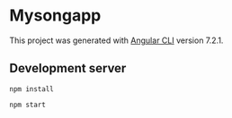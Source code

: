 # Mysongapp

This project was generated with [Angular CLI](https://github.com/angular/angular-cli) version 7.2.1.

## Development server

```
npm install
```

```
npm start
```
